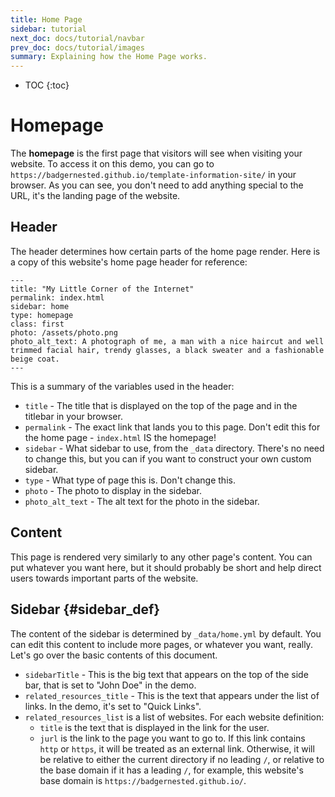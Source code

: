 ```yaml
---
title: Home Page
sidebar: tutorial
next_doc: docs/tutorial/navbar
prev_doc: docs/tutorial/images
summary: Explaining how the Home Page works.
---
```


* TOC
{:toc}

# Homepage

The **homepage** is the first page that visitors will see when visiting your website. To access it on this demo, you can go to ``https://badgernested.github.io/template-information-site/`` in your browser. As you can see, you don't need to add anything special to the URL, it's the landing page of the website.

## Header

The header determines how certain parts of the home page render. Here is a copy of this website's home page header for reference:

```
---
title: "My Little Corner of the Internet"
permalink: index.html
sidebar: home
type: homepage
class: first
photo: /assets/photo.png
photo_alt_text: A photograph of me, a man with a nice haircut and well trimmed facial hair, trendy glasses, a black sweater and a fashionable beige coat.
---
```

This is a summary of the variables used in the header:

* ``title`` - The title that is displayed on the top of the page and in the titlebar in your browser.
* ``permalink`` - The exact link that lands you to this page. Don't edit this for the home page - ``index.html`` IS the homepage!
* ``sidebar`` - What sidebar to use, from the ``_data`` directory. There's no need to change this, but you can if you want to construct your own custom sidebar.
* ``type`` - What type of page this is. Don't change this.
* ``photo`` - The photo to display in the sidebar.
* ``photo_alt_text`` - The alt text for the photo in the sidebar.

## Content

This page is rendered very similarly to any other page's content. You can put whatever you want here, but it should probably be short and help direct users towards important parts of the website.

## Sidebar {#sidebar_def}

The content of the sidebar is determined by ``_data/home.yml`` by default. You can edit this content to include more pages, or whatever you want, really. Let's go over the basic contents of this document.

* ``sidebarTitle`` - This is the big text that appears on the top of the side bar, that is set to "John Doe" in the demo.
* ``related_resources_title`` - This is the text that appears under the list of links. In the demo, it's set to "Quick Links".
* ``related_resources_list`` is a list of websites. For each website definition:
    * ``title`` is the text that is displayed in the link for the user.
    * ``jurl`` is the link to the page you want to go to. If this link contains ``http`` or ``https``, it will be treated as an external link. Otherwise, it will be relative to either the current directory if no leading ``/``, or relative to the base domain if it has a leading ``/``, for example, this website's base domain is ``https://badgernested.github.io/``.

